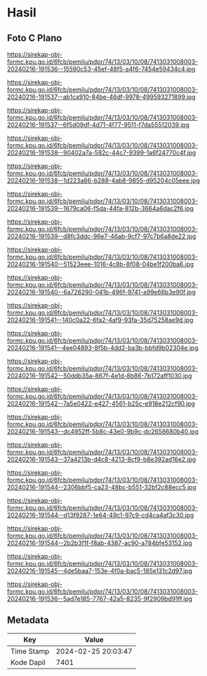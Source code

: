 # Hasil

## Foto C Plano

https://sirekap-obj-formc.kpu.go.id/6fcb/pemilu/pdpr/74/13/03/10/08/7413031008003-20240216-191536--15590c53-45ef-48f5-a4f6-7454e59434c4.jpg

https://sirekap-obj-formc.kpu.go.id/6fcb/pemilu/pdpr/74/13/03/10/08/7413031008003-20240216-191537--ab1ca910-84be-46df-9978-499593271899.jpg

https://sirekap-obj-formc.kpu.go.id/6fcb/pemilu/pdpr/74/13/03/10/08/7413031008003-20240216-191537--6f5d09df-4d71-4f77-9511-f7da55512039.jpg

https://sirekap-obj-formc.kpu.go.id/6fcb/pemilu/pdpr/74/13/03/10/08/7413031008003-20240216-191538--90402a7a-582c-44c7-9399-1a6f24770c4f.jpg

https://sirekap-obj-formc.kpu.go.id/6fcb/pemilu/pdpr/74/13/03/10/08/7413031008003-20240216-191538--1d223a66-b288-4ab8-9855-d95204c05eee.jpg

https://sirekap-obj-formc.kpu.go.id/6fcb/pemilu/pdpr/74/13/03/10/08/7413031008003-20240216-191539--1679ca06-f5da-44fa-812b-3664a6dac2f6.jpg

https://sirekap-obj-formc.kpu.go.id/6fcb/pemilu/pdpr/74/13/03/10/08/7413031008003-20240216-191539--d8fc3ddc-96e7-46ab-9cf7-97c7b6a8de22.jpg

https://sirekap-obj-formc.kpu.go.id/6fcb/pemilu/pdpr/74/13/03/10/08/7413031008003-20240216-191540--51523eee-1016-4c8b-8f08-04be1f200ba6.jpg

https://sirekap-obj-formc.kpu.go.id/6fcb/pemilu/pdpr/74/13/03/10/08/7413031008003-20240216-191540--6a726290-041b-496f-9741-a99e66b3e90f.jpg

https://sirekap-obj-formc.kpu.go.id/6fcb/pemilu/pdpr/74/13/03/10/08/7413031008003-20240216-191541--140c0a22-6fa2-4af9-93fa-35d75258ae9d.jpg

https://sirekap-obj-formc.kpu.go.id/6fcb/pemilu/pdpr/74/13/03/10/08/7413031008003-20240216-191541--4ee04893-8f5b-4dd2-ba3b-bbfd9b02304e.jpg

https://sirekap-obj-formc.kpu.go.id/6fcb/pemilu/pdpr/74/13/03/10/08/7413031008003-20240216-191542--50ddb35a-867f-4e1d-8b86-7b172aff1030.jpg

https://sirekap-obj-formc.kpu.go.id/6fcb/pemilu/pdpr/74/13/03/10/08/7413031008003-20240216-191542--7a5e0422-e427-4561-b25c-e918e212cf90.jpg

https://sirekap-obj-formc.kpu.go.id/6fcb/pemilu/pdpr/74/13/03/10/08/7413031008003-20240216-191543--dc4952ff-5b8c-43e0-9b9c-dc2658680b40.jpg

https://sirekap-obj-formc.kpu.go.id/6fcb/pemilu/pdpr/74/13/03/10/08/7413031008003-20240216-191543--37a4213b-d4c8-4213-8cf9-b8e392ad16e2.jpg

https://sirekap-obj-formc.kpu.go.id/6fcb/pemilu/pdpr/74/13/03/10/08/7413031008003-20240216-191544--2306bbf5-ca23-48bc-b551-32bf2c88ecc5.jpg

https://sirekap-obj-formc.kpu.go.id/6fcb/pemilu/pdpr/74/13/03/10/08/7413031008003-20240216-191544--d13f9287-1e64-49c1-97c9-cd4ca4af3c30.jpg

https://sirekap-obj-formc.kpu.go.id/6fcb/pemilu/pdpr/74/13/03/10/08/7413031008003-20240216-191544--2b2b3f1f-f8ab-4387-ac90-a784bfe53152.jpg

https://sirekap-obj-formc.kpu.go.id/6fcb/pemilu/pdpr/74/13/03/10/08/7413031008003-20240216-191545--4de5baa7-153e-4f0a-bac5-185e131c2d97.jpg

https://sirekap-obj-formc.kpu.go.id/6fcb/pemilu/pdpr/74/13/03/10/08/7413031008003-20240216-191536--5ad7e185-7767-42a5-8235-9f2909bd91ff.jpg


## Metadata

| Key        | Value               |
| ---------- | ------------------- |
| Time Stamp | 2024-02-25 20:03:47 |
| Kode Dapil | 7401                |



